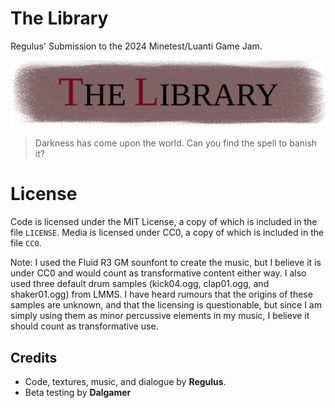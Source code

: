 # The Library
Regulus' Submission to the 2024 Minetest/Luanti Game Jam.

![The Library Logo](https://raw.githubusercontent.com/regulus79/regulus_mtgj2024/refs/heads/main/menu/header.png)

>Darkness has come upon the world. Can you find the spell to banish it?


# License
Code is licensed under the MIT License, a copy of which is included in the file `LICENSE`.
Media is licensed under CC0, a copy of which is included in the file `CC0`.

Note: I used the Fluid R3 GM sounfont to create the music, but I believe it is under CC0 and would count as transformative content either way. I also used three default drum samples (kick04.ogg, clap01.ogg, and shaker01.ogg) from LMMS. I have heard rumours that the origins of these samples are unknown, and that the licensing is questionable, but since I am simply using them as minor percussive elements in my music, I believe it should count as transformative use.

## Credits
- Code, textures, music, and dialogue by **Regulus**. 
- Beta testing by **Dalgamer**